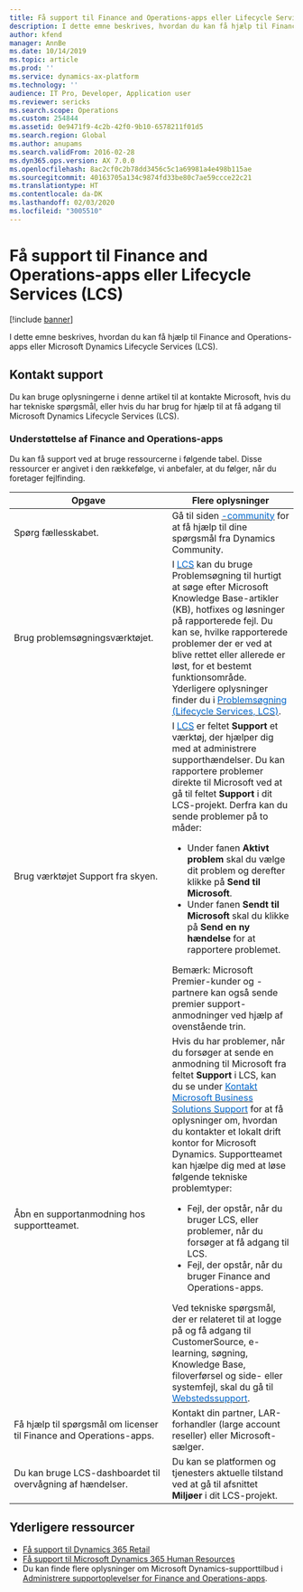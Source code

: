 ```yaml
---
title: Få support til Finance and Operations-apps eller Lifecycle Services (LCS)
description: I dette emne beskrives, hvordan du kan få hjælp til Finance and Operations-apps eller Microsoft Dynamics Lifecycle Services (LCS).
author: kfend
manager: AnnBe
ms.date: 10/14/2019
ms.topic: article
ms.prod: ''
ms.service: dynamics-ax-platform
ms.technology: ''
audience: IT Pro, Developer, Application user
ms.reviewer: sericks
ms.search.scope: Operations
ms.custom: 254844
ms.assetid: 0e9471f9-4c2b-42f0-9b10-6578211f01d5
ms.search.region: Global
ms.author: anupams
ms.search.validFrom: 2016-02-28
ms.dyn365.ops.version: AX 7.0.0
ms.openlocfilehash: 8ac2cf0c2b78dd3456c5c1a69981a4e498b115ae
ms.sourcegitcommit: 40163705a134c9874fd33be80c7ae59ccce22c21
ms.translationtype: HT
ms.contentlocale: da-DK
ms.lasthandoff: 02/03/2020
ms.locfileid: "3005510"
---
```

# <a name="get-support-for-finance-and-operations-apps-or-lifecycle-services-lcs"></a>Få support til Finance and Operations-apps eller Lifecycle Services (LCS)

[!include [banner](../includes/banner.md)]

I dette emne beskrives, hvordan du kan få hjælp til Finance and Operations-apps eller Microsoft Dynamics Lifecycle Services (LCS). 

## <a name="contact-support"></a>Kontakt support

Du kan bruge oplysningerne i denne artikel til at kontakte Microsoft, hvis du har tekniske spørgsmål, eller hvis du har brug for hjælp til at få adgang til Microsoft Dynamics Lifecycle Services (LCS).

### <a name="finance-and-operations-apps-support"></a>Understøttelse af Finance and Operations-apps

Du kan få support ved at bruge ressourcerne i følgende tabel. Disse ressourcer er angivet i den rækkefølge, vi anbefaler, at du følger, når du foretager fejlfinding.

<table>
<colgroup>
<col width="33%" />
<col width="33%" />
</colgroup>
<thead>
<tr class="header">
<th>Opgave</th>
<th>Flere oplysninger</th>
</tr>
</thead>
<tbody>
<tr class="odd">
<td>Spørg fællesskabet.</td>
<td>Gå til siden <a href="https://go.microsoft.com/fwlink/?linkid=2013438"><span style="color: #0066cc;">-community</span></a> for at få hjælp til dine spørgsmål fra Dynamics Community.</td>
</tr>
<tr class="even">
<td>Brug problemsøgningsværktøjet.</td>
<td>I <a href="https://lcs.dynamics.com/"><span style="color: #0066cc;">LCS</span></a> kan du bruge Problemsøgning til hurtigt at søge efter Microsoft Knowledge Base-artikler (KB), hotfixes og løsninger på rapporterede fejl. Du kan se, hvilke rapporterede problemer der er ved at blive rettet eller allerede er løst, for et bestemt funktionsområde. Yderligere oplysninger finder du i <a href="issue-search-lcs.md"><span style="color: #0066cc;">Problemsøgning (Lifecycle Services, LCS)</span></a>.</td>
</tr>
<tr class="odd">
<td>Brug værktøjet Support fra skyen.</td>
<td>I <a href="https://lcs.dynamics.com/"><span style="color: #0066cc;">LCS</span></a> er feltet <strong>Support</strong> et værktøj, der hjælper dig med at administrere supporthændelser. Du kan rapportere problemer direkte til Microsoft ved at gå til feltet <strong>Support</strong> i dit LCS-projekt. Derfra kan du sende problemer på to måder:
<ul>
<li>Under fanen <strong>Aktivt problem</strong> skal du vælge dit problem og derefter klikke på <strong>Send til Microsoft</strong>.</li>
<li>Under fanen <strong>Sendt til Microsoft</strong> skal du klikke på <strong>Send en ny hændelse</strong> for at rapportere problemet.</li>
</ul>
Bemærk: Microsoft Premier-kunder og -partnere kan også sende premier support-anmodninger ved hjælp af ovenstående trin.</td>
</tr>
<tr class="even">
<td>Åbn en supportanmodning hos supportteamet.</td>
<td>Hvis du har problemer, når du forsøger at sende en anmodning til Microsoft fra feltet <strong>Support</strong> i LCS, kan du se under <a href="https://mbs.microsoft.com/customersource/northamerica/ax/support/support-news/global_support_contacts_eng"><span style="color: #0066cc;">Kontakt Microsoft Business Solutions Support</span></a> for at få oplysninger om, hvordan du kontakter et lokalt drift kontor for Microsoft Dynamics. Supportteamet kan hjælpe dig med at løse følgende tekniske problemtyper:
<ul>
<li>Fejl, der opstår, når du bruger LCS, eller problemer, når du forsøger at få adgang til LCS.</li>
<li>Fejl, der opstår, når du bruger Finance and Operations-apps.</li>
</ul>
Ved tekniske spørgsmål, der er relateret til at logge på og få adgang til CustomerSource, e-learning, søgning, Knowledge Base, filoverførsel og side- eller systemfejl, skal du gå til <a href="https://mbs2.microsoft.com/members/VoiceSupport/VoiceSupportInternal.aspx"><span style="color: #0066cc;">Webstedssupport</span></a>.</td>
</tr>
<tr class="odd">
<td>Få hjælp til spørgsmål om licenser til Finance and Operations-apps.</td>
<td>Kontakt din partner, LAR-forhandler (large account reseller) eller Microsoft-sælger.</td>
</tr>
<tr class="even">
<td>Du kan bruge LCS-dashboardet til overvågning af hændelser.</td>
<td>Du kan se platformen og tjenesters aktuelle tilstand ved at gå til afsnittet <strong>Miljøer</strong> i dit LCS-projekt.</td>
</tr>
</tbody>
</table>


## <a name="additional-resources"></a>Yderligere ressourcer
- [Få support til Dynamics 365 Retail](../../../retail/retail-support.md)
- [Få support til Microsoft Dynamics 365 Human Resources](../../../human-resources/hr-admin-troubleshooting-support.md)
- Du kan finde flere oplysninger om Microsoft Dynamics-supporttilbud i [Administrere supportoplevelser for Finance and Operations-apps](cloud-powered-support-lcs.md).

